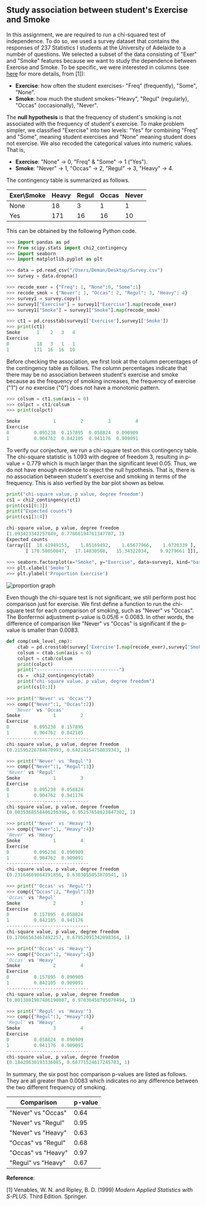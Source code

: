 ## Study association between student's Exercise and Smoke ##

In this assignment, we are required to run a chi-squared test of independence. To do so, we used a survey dataset that contains the responses of 237 Statistics I students at the University of Adelaide to a number of questions. We selected a subset of the data consisting of "Exer" and "Smoke" features because we want to study the dependence between Exercise and Smoke. To be specific, we were interested in columns (see [here](https://github.com/debinqiu/Coursera_DataAnalysisTools/blob/master/Survey.csv) for more details, from [1]):
- **Exercise**: how often the student exercises- "Freq" (frequently), "Some", "None".
- **Smoke**: how much the student smokes-"Heavy", "Regul" (regularly), "Occas" (occasionally), "Never".

The **null hypothesis** is that the frequency of student's smoking is not associated with the frequency of student's exercise. To make problem simpler, we classified "Exercise" into two levels: "Yes" for combining "Freq" and "Some", meaning student exercises and "None" meaning student does not exercise. We also recoded the categorical values into numeric values. That is,
- **Exercise**: "None" -> 0, "Freq" & "Some" -> 1 ("Yes").
- **Smoke**: "Never" -> 1, "Occas" -> 2, "Regul" -> 3, "Heavy" -> 4.

The contingency table is summarized as follows.

| Exer\Smoke      | Heavy   |  Regul  |  Occas  |  Never  |
|-------|-----|-----|-----|-----|
|  None    |  18  | 3  | 1   |  1  |
|  Yes    |  171 | 16 | 16  |  10 |

This can be obtained by the following Python code.
```python
>>> import pandas as pd
>>> from scipy.stats import chi2_contingency
>>> import seaborn
>>> import matplotlib.pyplot as plt

>>> data = pd.read_csv("/Users/Deman/Desktop/Survey.csv")
>>> survey = data.dropna()

>>> recode_exer = {"Freq": 1, "None":0, "Some":1}
>>> recode_smok = {"Never": 1, "Occas": 2, "Regul": 3, "Heavy": 4}
>>> survey1 = survey.copy()
>>> survey1["Exercise"] = survey1["Exercise"].map(recode_exer)
>>> survey1["Smoke"] = survey1["Smoke"].map(recode_smok)

>>> ct1 = pd.crosstab(survey1['Exercise'],survey1['Smoke'])
>>> print(ct1)
Smoke      1    2   3   4
Exercise                 
0          18   3   1   1
1         171  16  16  10
```
Before checking the association, we first look at the column percentages of the contingency table as follows. The column percentages indicate that there may be no association between student's exercise and smoke because as the frequency of smoking increases, the frequency of exercise ("1") or no exercise ("0") does not have a monotonic pattern. 
```python
>>> colsum = ct1.sum(axis = 0)
>>> colpct = ct1/colsum
>>> print(colpct)

Smoke            1         2         3         4
Exercise                                        
0         0.095238  0.157895  0.058824  0.090909
1         0.904762  0.842105  0.941176  0.909091
```

To verify our conjecture, we run a chi-square test on this contingency table. The chi-square statistic is 1.093 with degree of freedom 3, resulting in p-value = 0.779 which is much larger than the significant level 0.05. Thus, we do not have enough evidence to reject the null hypothesis. That is, there is no association between student's exercise and smoking in terms of the frequency. This is also verfied by the bar plot shown as below.
```python
print("chi-square value, p value, degree freedom")
cs1 = chi2_contingency(ct1)
print(cs1[0:3])
print("Expected counts")
print(cs1[3:4])

chi-square value, p value, degree freedom
(1.093423342257849, 0.77866194761347707, 3)
Expected counts
(array([[  18.41949153,    1.85169492,    1.65677966,    1.0720339 ],
       [ 170.58050847,   17.14830508,   15.34322034,    9.9279661 ]]),)
       
>>> seaborn.factorplot(x="Smoke", y="Exercise", data=survey1, kind="bar", ci=None)
>>> plt.xlabel('Smoke')
>>> plt.ylabel('Proportion Exercise')
```

![proportion graph](https://cloud.githubusercontent.com/assets/16762941/13448353/83cb9cb6-dff0-11e5-90bb-829fdeb9f525.png)

Even though the chi-square test is not significant, we still perform post hoc comparison just for exercise. We first define a function to run the chi-square test for each comparison of smoking, such as "Never" vs "Occas". The Bonferrnoi adjustment p-value is 0.05/6 = 0.0083. In other words, the difference of comparison like "Never" vs "Occas" is significant if the p-value is smaller than 0.0083. 
```python
def comp(smk_level_cmp):
    ctab = pd.crosstab(survey['Exercise'].map(recode_exer),survey['Smoke'].map(smk_level_cmp))
    colsum = ctab.sum(axis = 0)
    colpct = ctab/colsum
    print(colpct)
    print("------------------------------")
    cs =  chi2_contingency(ctab)
    print("chi-square value, p value, degree freedom")
    print(cs[0:3])
    
>>> print("'Never' vs 'Occas'")    
>>> comp({"Never":1, "Occas":2})   
   'Never' vs 'Occas'
Smoke            1         2
Exercise                    
0         0.095238  0.157895
1         0.904762  0.842105
------------------------------
chi-square value, p value, degree freedom
(0.21595226784670993, 0.64214154758039343, 1)

>>> print("'Never' vs 'Regul'")    
>>> comp({"Never":1, "Regul":3})
'Never' vs 'Regul'
Smoke            1         3
Exercise                    
0         0.095238  0.058824
1         0.904762  0.941176
------------------------------
chi-square value, p value, degree freedom
(0.0035368558406256396, 0.95257658823847302, 1)

>>> print("'Never' vs 'Heavy'")  
>>> comp({"Never":1, "Heavy":4})
'Never' vs 'Heavy'
Smoke            1         4
Exercise                    
0         0.095238  0.090909
1         0.904762  0.909091
------------------------------
chi-square value, p value, degree freedom
(0.23164669864291856, 0.6303055053870541, 1)

>>> print("'Occas' vs 'Regul'")  
>>> comp({"Occas":2, "Regul":3})
'Occas' vs 'Regul'
Smoke            2         3
Exercise                    
0         0.157895  0.058824
1         0.842105  0.941176
------------------------------
chi-square value, p value, degree freedom
(0.17066563467492257, 0.67952091342098364, 1)

>>> print("'Occas' vs 'Heavy'")  
>>> comp({"Occas":2, "Heavy":4})
'Occas' vs 'Heavy'
Smoke            2         4
Exercise                    
0         0.157895  0.090909
1         0.842105  0.909091
------------------------------
chi-square value, p value, degree freedom
(0.0013801987486198087, 0.97036458705070494, 1)

>>> print("'Regul' vs 'Heavy'")  
>>> comp({"Regul":3, "Heavy":4})
'Regul' vs 'Heavy'
Smoke            3         4
Exercise                    
0         0.058824  0.090909
1         0.941176  0.909091
------------------------------
chi-square value, p value, degree freedom
(0.18428630193336085, 0.66771524617245703, 1)
```
In summary, the six post hoc comparison p-values are listed as follows. They are all greater than 0.0083 which indicates no any difference between the two different frequency of smoking. 

| Comparison | p-value |
|------------|---------|
|"Never" vs "Occas"| 0.64 |
|"Never" vs "Regul"| 0.95 |
|"Never" vs "Heavy"| 0.63 |
|"Occas" vs "Regul"| 0.68 |
|"Occas" vs "Heavy"| 0.97 |
|"Regul" vs "Heavy"| 0.67 |




**Reference**:

[1] Venables, W. N. and Ripley, B. D. (1999) *Modern Applied Statistics with S-PLUS*. Third Edition. Springer.
